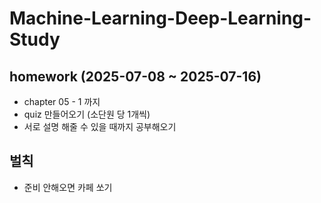 # Machine-Learning-Deep-Learning-Study
## homework (2025-07-08 ~ 2025-07-16)
- chapter 05 - 1 까지
- quiz 만들어오기 (소단원 당 1개씩)
- 서로 설명 해줄 수 있을 때까지 공부해오기

## 벌칙
- 준비 안해오면 카페 쏘기

